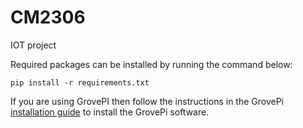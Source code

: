 # CM2306
IOT project 

Required packages can be installed by running the command below:
```
pip install -r requirements.txt
```
If you are using GrovePI then follow the instructions in the GrovePi [installation guide](https://github.com/DexterInd/GrovePi/blob/master/README.md) to install the GrovePi software.
